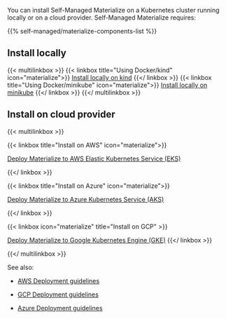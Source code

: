 You can install Self-Managed Materialize on a Kubernetes cluster running locally
or on a cloud provider. Self-Managed Materialize requires:

{{% self-managed/materialize-components-list %}}

## Install locally

{{< multilinkbox >}}
{{< linkbox title="Using Docker/kind" icon="materialize">}}
[Install locally on kind](/installation/install-on-local-kind/)
{{</ linkbox >}}
{{< linkbox  title="Using Docker/minikube" icon="materialize">}}
[Install locally on minikube](/installation/install-on-local-minikube/)
{{</ linkbox >}}
{{</ multilinkbox >}}

## Install on cloud provider

{{< multilinkbox >}}

{{< linkbox title="Install on AWS" icon="materialize">}}

[Deploy Materialize to AWS Elastic Kubernetes Service (EKS)](/installation/install-on-aws/)

{{</ linkbox >}}

{{< linkbox title="Install on Azure" icon="materialize">}}

[Deploy Materialize to Azure Kubernetes Service (AKS)](/installation/install-on-azure/)

{{</ linkbox >}}

{{< linkbox icon="materialize" title="Install on GCP" >}}

[Deploy Materialize to Google Kubernetes Engine (GKE)](/installation/install-on-gcp/)
{{</ linkbox >}}

{{</ multilinkbox >}}

See also:

- [AWS Deployment
  guidelines](/installation/install-on-aws/appendix-deployment-guidelines/#recommended-instance-types)

- [GCP Deployment
  guidelines](/installation/install-on-gcp/appendix-deployment-guidelines/#recommended-instance-types)

- [Azure Deployment
  guidelines](/installation/install-on-azure/appendix-deployment-guidelines/#recommended-instance-types)
